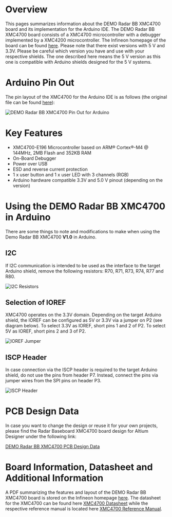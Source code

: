 # Overview
This pages summarizes information about the DEMO Radar BB XMC4700 board and its implementation for the Arduino IDE. The DEMO Radar BB XMC4700 board consists of a XMC4700 microcontroller with a debugger implemented by a XMC4200 microcontroller. The Infineon homepage of the board can be found [here](https://www.infineon.com/cms/en/product/evaluation-boards/demo-sense2gol-pulse/).
Please note that there exist versions with 5 V and 3.3V. Please be careful which version you have and use with your respective shields. The one described here means the 5 V version as this one is compatible with Arduino shields designed for the 5 V systems.

# Arduino Pin Out
The pin layout of the XMC4700 for the Arduino IDE is as follows (the original file can be found [here](https://github.com/Infineon/Assets/blob/master/Pictures/Radar%20Baseboard%20XMC4700_PO.png)):

![DEMO Radar BB XMC4700 Pin Out for Arduino](https://github.com/Infineon/Assets/blob/master/Pictures/Radar%20Baseboard%20XMC4700_PO.png)

# Key Features
* XMC4700-E196 Microcontroller based on ARM® Cortex®-M4 @ 144MHz, 2MB Flash and 352KB RAM
* On-Board Debugger
* Power over USB
* ESD and reverse current protection
* 1 x user button and 1 x user LED with 3 channels (RGB)
* Arduino hardware compatible 3.3V and 5.0 V pinout (depending on the version)

# Using the DEMO Radar BB XMC4700 in Arduino
There are some things to note and modifications to make when using the Demo Radar BB XMC4700 **V1.0** in Arduino.

## I2C
If I2C communication is intended to be used as the interface to the target Arduino shield, remove the following resistors: R70, R71, R73, R74, R77 and R80.

![I2C Resistors](https://github.com/Infineon/Assets/blob/master/Pictures/rbb_i2c_resistors.png)

## Selection of IOREF
XMC4700 operates on the 3.3V domain. Depending on the target Arduino shield, the IOREF can be configured as 5V or 3.3V via a jumper on P2 (see diagram below).
To select 3.3V as IOREF, short pins 1 and 2 of P2.
To select 5V as IOREF, short pins 2 and 3 of P2.

![IOREF Jumper](https://github.com/Infineon/Assets/blob/master/Pictures/rbb_ioref_jumper.png)

## ISCP Header
In case connection via the ISCP header is required to the target Arduino shield, do not use the pins from header P7. Instead, connect the pins via jumper wires from the SPI pins on header P3.

![ISCP Header](https://github.com/Infineon/Assets/blob/master/Pictures/rbb_iscp_header.png)

# PCB Design Data
In case you want to change the design or reuse it for your own projects, please find the Radar Baseboard XMC4700 board design for Altium Designer under the following link:

[DEMO Radar BB XMC4700 PCB Design Data](https://www.infineon.com/cms/en/product/evaluation-boards/demo-sense2gol-pulse/#!tools)

# Board Information, Datasheet and Additional Information
A PDF summarizing the features and layout of the DEMO Radar BB XMC4700 board is stored on the Infineon homepage [here](https://www.infineon.com/dgdl/Infineon-S2GL_Application_Note_AN597-ApplicationNotes-v01_00-EN.pdf?fileId=5546d4626b2d8e69016b89403b9342aa).
The datasheet for the XMC4700 can be found here [XMC4700 Datasheet](https://www.infineon.com/dgdl/Infineon-XMC4700-XMC4800-DS-v01_00-EN.pdf?fileId=5546d462518ffd850151908ea8db00b3) while the respective reference manual is located here [XMC4700 Reference Manual](https://www.infineon.com/dgdl/Infineon-ReferenceManual_XMC4700_XMC4800-UM-v01_03-EN.pdf?fileId=5546d462518ffd850151904eb90c0044).


